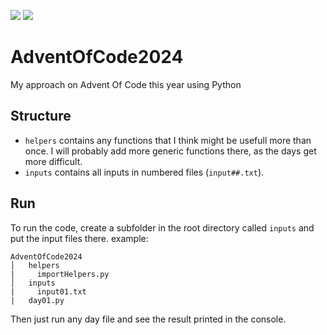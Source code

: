 ![](https://img.shields.io/badge/stars%20⭐-12-yellow)
![](https://img.shields.io/badge/days%20completed-6-blue)
# AdventOfCode2024
My approach on Advent Of Code this year using Python

## Structure
* ``helpers`` contains any functions that I think might be usefull more than once.
I will probably add more generic functions there, as the days get more difficult.
* ``inputs`` contains all inputs in numbered files (``input##.txt``).

## Run
To run the code, create a subfolder in the root directory called ``inputs`` and put the input files there.
example:
```
AdventOfCode2024
│   helpers
|     importHelpers.py
│   inputs
|     input01.txt
|   day01.py
```
Then just run any day file and see the result printed in the console.